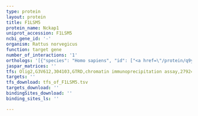 ```yaml
---
type: protein
layout: protein
title: F1LSM5
protein_name: Nckap1
uniprot_accession: F1LSM5
ncbi_gene_id: '-'
organism: Rattus norvegicus
function: target gene
number_of_interactions: '1'
orthologs: '[{"species": "Homo sapiens", "id": ["<a href=\"/protein/q9y2a7\">Q9Y2A7</a>"]}, {"species": "Danio rerio", "id": ["B0S6R1"]}, {"species": "Mus musculus", "id": ["<a href=\"/protein/p28660\">P28660</a>"]}, {"species": "Caenorhabditis elegans", "id": ["<a href=\"/protein/p55163\">P55163</a>"]}, {"species": "Drosophila melanogaster", "id": ["<a href=\"/protein/p55162\">P55162</a>"]}]'
jaspar_matrices: ''
tfs: Olig2,G3V612,304103,GTRD,chromatin immunoprecipitation assay,27924024%5Buid%5D,No
targets: ''
tfs_download: tfs_of_F1LSM5.tsv
targets_download: ''
bindingSites_download: ''
binding_sites_ls: ''

---
```

